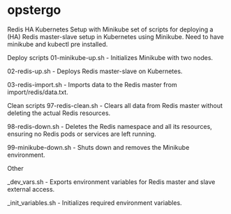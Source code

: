 # opstergo
Redis HA Kubernetes Setup with Minikube
set of scripts for deploying a (HA) Redis master-slave setup in Kubernetes using Minikube. 
Need to have minikube and kubectl pre installed.

Deploy scripts
01-minikube-up.sh - Initializes Minikube with two nodes.

02-redis-up.sh - Deploys Redis master-slave on Kubernetes.

03-redis-import.sh - Imports data to the Redis master from import/redis/data.txt.


Clean scripts
97-redis-clean.sh - Clears all data from Redis master without deleting the actual Redis resources.

98-redis-down.sh - Deletes the Redis namespace and all its resources, ensuring no Redis pods or services are left running.

99-minikube-down.sh - Shuts down and removes the Minikube environment.


Other

_dev_vars.sh - Exports environment variables for Redis master and slave external access.

_init_variables.sh - Initializes required environment variables.
